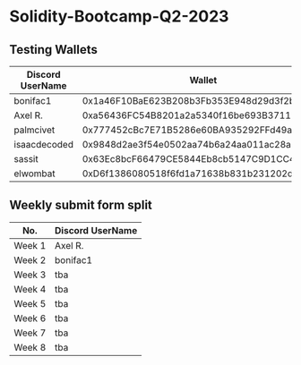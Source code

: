 # Solidity-Bootcamp-Q2-2023


## Testing Wallets 
|Discord UserName|Wallet|
| ----------- | ----------- |
|bonifac1|0x1a46F10BaE623B208b3Fb353E948d29d3f2bFd2e|
|Axel R.|0xa56436FC54B8201a2a5340f16be693B3711Bf9c1|
|palmcivet|0x777452cBc7E71B5286e60BA935292FFd49a597A5|
|isaacdecoded|0x9848d2ae3f54e0502aa74b6a24aa011ac28a1d28|
|sassit|0x63Ec8bcF66479CE5844Eb8cb5147C9D1CC448B95|
|elwombat|0xD6f1386080518f6fd1a71638b831b231202d3B6f|


## Weekly submit form split
|No.|Discord UserName|
| ----------- | ----------- |
|Week 1|Axel R.|
|Week 2|bonifac1|
|Week 3|tba|
|Week 4|tba|
|Week 5|tba|
|Week 6|tba|
|Week 7|tba|
|Week 8|tba|